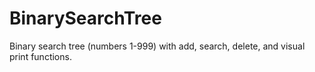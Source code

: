 # BinarySearchTree
Binary search tree (numbers 1-999) with add, search, delete, and visual print functions.
